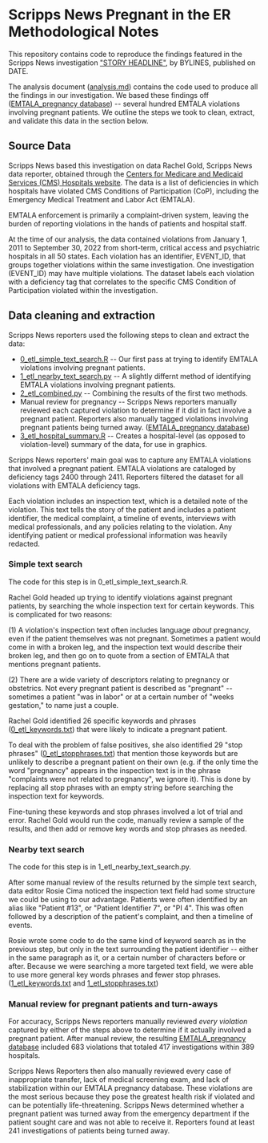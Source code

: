 # Scripps News Pregnant in the ER Methodological Notes

This repository contains code to reproduce the findings featured in the Scripps News investigation ["STORY HEADLINE"](https://www.scripps.org/news_items/STORY-URL), by BYLINES, published on DATE.

The analysis document ([analysis.md]("analysis.md")) contains the code used to produce all the findings in our investigation. We based these findings off ([EMTALA_pregnancy database]("data/manual/confirmed_pregnant.xlsx")) -- several hundred EMTALA violations involving pregnant patients. We outline the steps we took to clean, extract, and validate this data in the section below.

## Source Data

Scripps News based this investigation on data Rachel Gold, Scripps News data reporter, obtained through the [Centers for Medicare and Medicaid Services (CMS) Hospitals website]("LINK"). The data is a list of deficiencies in which hospitals have violated CMS Conditions of Participation (CoP), including the Emergency Medical Treatment and Labor Act (EMTALA).

EMTALA enforcement is primarily a complaint-driven system, leaving the burden of reporting violations in the hands of patients and hospital staff. 

At the time of our analysis, the data contained violations from January 1, 2011 to September 30, 2022 from short-term, critical access and psychiatric hospitals in all 50 states. Each violation has an identifier, EVENT_ID, that groups together violations within the same investigation. One investigation (EVENT_ID) may have multiple violations. The dataset labels each violation with a deficiency tag that correlates to the specific CMS Condition of Participation violated within the investigation.

## Data cleaning and extraction

Scripps News reporters used the following steps to clean and extract the data:

* [0_etl_simple_text_search.R]("0_etl_simple_text_search.R") -- Our first pass at trying to identify EMTALA violations involving pregnant patients.
* [1_etl_nearby_text_search.py]("1_etl_nearby_text_search.py") -- A slightly differnt method of identifying EMTALA violations involving pregnant patients.
* [2_etl_combined.py]("2_etl_combined.py") -- Combining the results of the first two methods.
* Manual review for pregnancy -- Scripps News reporters manually reviewed each captured violation to determine if it did in fact involve a pregnant patient. Reporters also manually tagged violations involving pregnant patients being turned away. ([EMTALA_pregnancy database]("data/manual/confirmed_pregnant.xlsx"))
* [3_etl_hospital_summary.R]("3_etl_hospital_summary.R") -- Creates a hospital-level (as opposed to violation-level) summary of the data, for use in graphics.

Scripps News reporters' main goal was to capture any EMTALA violations that involved a pregnant patient. EMTALA violations are cataloged by deficiency tags 2400 through 2411. Reporters filtered the dataset for all violations with EMTALA deficiency tags.

Each violation includes an inspection text, which is a detailed note of the violation. This text tells the story of the patient and includes a patient identifier, the medical complaint, a timeline of events, interviews with medical professionals, and any policies relating to the violation. Any identifying patient or medical professional information was heavily redacted.

### Simple text search

The code for this step is in 0_etl_simple_text_search.R.

Rachel Gold headed up trying to identify violations against pregnant patients, by searching the whole inspection text for certain keywords. This is complicated for two reasons: 

(1) A violation's inspection text often includes language _about_ pregnancy, even if the patient themselves was not pregnant. Sometimes a patient would come in with a broken leg, and the inspection text would describe their broken leg, and then go on to quote from a section of EMTALA that mentions pregnant patients.

(2) There are a wide variety of descriptors relating to pregnancy or obstetrics. Not every pregnant patient is described as "pregnant" -- sometimes a patient "was in labor" or at a certain number of "weeks gestation," to name just a couple.

Rachel Gold identified 26 specific keywords and phrases ([0_etl_keywords.txt]("data/manual/0_etl_keywords.txt")) that were likely to indicate a pregnant patient.

To deal with the problem of false positives, she also identified 29 "stop phrases" ([0_etl_stopphrases.txt]("data/manual/0_etl_stopphrases.txt")) that mention those keywords but are unlikely to describe a pregnant patient on their own (e.g. if the only time the word "pregnancy" appears in the inspection text is in the phrase "complaints were not related to pregnancy", we ignore it). This is done by replacing all stop phrases with an empty string before searching the inspection text for keywords.

Fine-tuning these keywords and stop phrases involved a lot of trial and error. Rachel Gold would run the code, manually review a sample of the results, and then add or remove key words and stop phrases as needed.

### Nearby text search

The code for this step is in 1_etl_nearby_text_search.py.

After some manual review of the results returned by the simple text search, data editor Rosie Cima noticed the inspection text field had some structure we could be using to our advantage. Patients were often identified by an alias like "Patient #13", or "Patient Identifier 7", or "PI 4". This was often followed by a description of the patient's complaint, and then a timeline of events.

Rosie wrote some code to do the same kind of keyword search as in the previous step, but only in the text surrounding the patient identifier -- either in the same paragraph as it, or a certain number of characters before or after. Because we were searching a more targeted text field, we were able to use more general key words phrases and fewer stop phrases. ([1_etl_keywords.txt]("data/manual/1_etl_keywords.txt") and [1_etl_stopphrases.txt]("data/manual/1_etl_stopphrases.txt"))

### Manual review for pregnant patients and turn-aways
For accuracy, Scripps News reporters manually reviewed _every violation_ captured by either of the steps above to determine if it actually involved a pregnant patient. After manual review, the resulting [EMTALA_pregnancy database]("data/manual/confirmed_pregnant.xlsx") included 683 violations that totaled 417 investigations within 389 hospitals. 

Scripps News Reporters then also manually reviewed every case of inappropriate transfer, lack of medical screening exam, and lack of stabilization within our EMTALA pregnancy database. These violations are the most serious because they pose the greatest health risk if violated and can be potentially life-threatening. Scripps News determined whether a pregnant patient was turned away from the emergency department if the patient sought care and was not able to receive it. Reporters found at least 241 investigations of patients being turned away.

